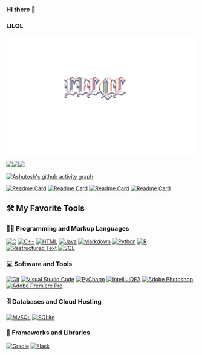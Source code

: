 ### Hi there 👋
### LILQL

<p align="center">
  <a href="https://github.com/LILQL">
    <img src="https://github.com/LILQL/LILQL/blob/main/Textures/%E6%9C%AA%E6%A0%87%E9%A2%98-1.png" alt="LILQL" /></a>
</p>

<!-- Social icons section & Top Langs & GitHub Streak -->
<a href="https://https://github.com/LILQL/"><img height="137px" src="https://github-readme-stats.vercel.app/api?username=LILQL&hide_title=true&hide_border=true&show_icons=true&include_all_commits=true&count_private=true&line_height=21&theme=calm"/><!-- wi*quL3fcV --><img height="137px" src="https://github-readme-stats.vercel.app/api/top-langs/?username=LILQL&langs_count=8&theme=calm&layout=compact&hide_border=true" /><!-- wi*quL3fcV --><img height="274px" src="https://streak-stats.demolab.com/?user=LILQL&theme=calm&line_height=84" /></a>

<!-- Social icons section -->
[![Ashutosh's github activity graph](https://github-readme-activity-graph.cyclic.app/graph?username=LILQL&bg_color=373f51&color=e07a5f&line=edae49&point=ebcfb2&hide_border=true&radius=16)](https://github.com/ashutosh00710/github-readme-activity-graph)

<!-- Readme Card -->
[![Readme Card](https://github-readme-stats.vercel.app/api/pin/?username=LILQL&repo=C&theme=calm)](https://github.com/LILQL/C)
[![Readme Card](https://github-readme-stats.vercel.app/api/pin/?username=LILQL&repo=Python&theme=calm)](https://github.com/LILQL/Python)
[![Readme Card](https://github-readme-stats.vercel.app/api/pin/?username=LILQL&repo=Java&theme=calm)](https://github.com/LILQL/Java)
[![Readme Card](https://github-readme-stats.vercel.app/api/pin/?username=LILQL&repo=test_git&theme=calm)](https://github.com/LILQL/test_git)


<!-- Details --> 
  <summary><h2>🛠️ My Favorite Tools</h2></summary>
  <!-- Some badges are from https://github.com/Ileriayo/markdown-badges -->

  <h3>👨‍💻 Programming and Markup Languages</h3>

  <p>
      <a href="https://github.com/search?q=user%3ADenverCoder1+language%3Ac"><img alt="C" src="https://custom-icon-badges.demolab.com/badge/C-03599C.svg?logo=c-in-hexagon&logoColor=white"></a>
      <a href="https://github.com/search?q=user%3ADenverCoder1+language%3Acpp"><img alt="C++" src="https://custom-icon-badges.demolab.com/badge/C++-9C033A.svg?logo=cpp2&logoColor=white"></a>
      <a href="https://github.com/search?q=user%3ADenverCoder1+language%3Ahtml"><img alt="HTML" src="https://img.shields.io/badge/HTML-E34F26.svg?logo=html5&logoColor=white"></a>
      <a href="https://github.com/search?q=user%3ADenverCoder1+language%3Ajava"><img alt="Java" src="https://custom-icon-badges.demolab.com/badge/Java-007396.svg?logo=java&logoColor=white"></a>
      <a href="https://github.com/search?q=user%3ADenverCoder1+language%3Amarkdown"><img alt="Markdown" src="https://img.shields.io/badge/Markdown-000000.svg?logo=markdown&logoColor=white"></a>
      <a href="https://github.com/search?q=user%3ADenverCoder1+language%3Apython"><img alt="Python" src="https://img.shields.io/badge/Python-14354C.svg?logo=python&logoColor=white"></a>
      <a href="https://github.com/search?q=user%3ADenverCoder1+language%3Ar"><img alt="R" src="https://img.shields.io/badge/R-276DC3.svg?logo=r&logoColor=white"></a>
      <a href="https://github.com/search?q=user%3ADenverCoder1+language%3Arst"><img alt="Restructured Text" src="https://img.shields.io/badge/Restructured Text-3a4148.svg?logo=readthedocs&logoColor=white"></a>
      <a href="https://github.com/search?q=user%3ADenverCoder1+language%3Asql"><img alt="SQL" src="https://custom-icon-badges.demolab.com/badge/SQL-025E8C.svg?logo=database&logoColor=white"></a>
  </p>
  
  <h3>💻 Software and Tools</h3>

  <p>
      <a href="#"><img alt="Git" src="https://img.shields.io/badge/Git-F05033.svg?logo=git&logoColor=white"></a>
      <a href="#"><img alt="Visual Studio Code" src="https://img.shields.io/badge/Visual%20Studio%20Code-0078d7.svg?logo=visual-studio-code&logoColor=white"></a>
      <a href="#"><img alt="PyCharm" src="https://img.shields.io/badge/pycharm-143?logo=pycharm&logoColor=white"></a>
      <a href="#"><img alt="IntelliJIDEA" src="https://img.shields.io/badge/IntelliJIDEA-000000.svg?logo=intellij-idea&logoColor=white"></a>
      <a href="#"><img alt="Adobe Photoshop" src="https://img.shields.io/badge/adobe%20photoshop-%2331A8FF.svg?&logo=adobe%20photoshop&logoColor=white"></a>
      <a href="#"><img alt="Adobe Premiere Pro" src="https://img.shields.io/badge/Adobe%20Premiere%20Pro-9999FF.svg?&logo=Adobe%20Premiere%20Pro&logoColor=white"></a>
  </p>
  
  <h3>🗄️ Databases and Cloud Hosting</h3>

  <p>
      <a href="#"><img alt="MySQL" src="https://img.shields.io/badge/MySQL-00f.svg?logo=mysql&logoColor=white"></a>
      <a href="#"><img alt="SQLite" src ="https://img.shields.io/badge/SQLite-07405e.svg?logo=sqlite&logoColor=white"></a>
  </p>
  
  <h3>🧰 Frameworks and Libraries</h3>

  <p>
      <a href="#"><img alt="Gradle" src ="https://img.shields.io/badge/Gradle-02303A.svg?logo=Gradle&logoColor=white"></a>
      <a href="#"><img alt="Flask" src ="https://img.shields.io/badge/flask-%23000.svg?&logo=flask&logoColor=white"></a>
  </p>

</details>






<!--
**LILQL/LILQL** is a ✨ _special_ ✨ repository because its `README.md` (this file) appears on your GitHub profile.

Here are some ideas to get you started:

- 🔭 I’m currently working on ...
- 🌱 I’m currently learning ...
- 👯 I’m looking to collaborate on ...
- 🤔 I’m looking for help with ...
- 💬 Ask me about ...
- 📫 How to reach me: ...
- 😄 Pronouns: ...
- ⚡ Fun fact: ...
-->
